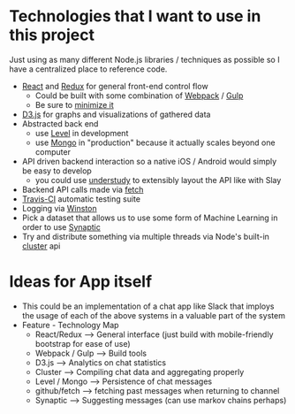 # Technologies that I want to use in this project

Just using as many different Node.js libraries / techniques as possible so I have a centralized place to reference code.

- [React](https://facebook.github.io/react/) and [Redux](http://redux.js.org/docs/basics/UsageWithReact.html) for general front-end control flow
  - Could be built with some combination of [Webpack](https://webpack.github.io/) / [Gulp](http://gulpjs.com/)
  - Be sure to [minimize it](https://github.com/Swaagie/minimize)
- [D3.js](https://d3js.org/) for graphs and visualizations of gathered data
- Abstracted back end
  - use [Level](https://github.com/Level/levelup) in development
  - use [Mongo](https://www.mongodb.com/) in "production" because it actually scales beyond one computer
- API driven backend interaction so a native iOS / Android would simply be easy to develop
  - you could use [understudy](https://github.com/bmeck/understudy) to extensibly layout the API like with Slay
- Backend API calls made via [fetch](https://github.com/github/fetch)
- [Travis-CI](https://travis-ci.org/) automatic testing suite
- Logging via [Winston](https://github.com/winstonjs/winston)
- Pick a dataset that allows us to use some form of Machine Learning in order to use [Synaptic](http://caza.la/synaptic/#)
- Try and distribute something via multiple threads via Node's built-in [cluster](https://nodejs.org/api/cluster.html) api

# Ideas for App itself

- This could be an implementation of a chat app like Slack that imploys the usage of each of the above systems in a valuable part of the system
- Feature - Technology Map
  - React/Redux --> General interface (just build with mobile-friendly bootstrap for ease of use)
  - Webpack / Gulp --> Build tools
  - D3.js --> Analytics on chat statistics
  - Cluster --> Compiling chat data and aggregating properly
  - Level / Mongo --> Persistence of chat messages
  - github/fetch --> fetching past messages when returning to channel
  - Synaptic --> Suggesting messages (can use markov chains perhaps)
